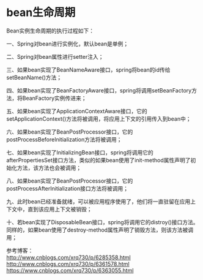 # bean生命周期

Bean实例生命周期的执行过程如下：

一、Spring对bean进行实例化，默认bean是单例；

二、Spring对bean属性进行setter注入；

三、如果bean实现了BeanNameAware接口，spring将bean的id传给setBeanName()方法；

四、如果bean实现了BeanFactoryAware接口，spring将调用setBeanFactory方法，将BeanFactory实例传进来；

五、如果bean实现了ApplicationContextAware接口，它的setApplicationContext()方法将被调用，将应用上下文的引用传入到bean中；

六、如果bean实现了BeanPostProcessor接口，它的postProcessBeforeInitialization方法将被调用；

七、如果bean实现了InitializingBean接口，spring将调用它的afterPropertiesSet接口方法，类似的如果bean使用了init-method属性声明了初始化方法，该方法也会被调用；

八、如果bean实现了BeanPostProcessor接口，它的postProcessAfterInitialization接口方法将被调用；

九、此时bean已经准备就绪，可以被应用程序使用了，他们将一直驻留在应用上下文中，直到该应用上下文被销毁；

十、若bean实现了DisposableBean接口，spring将调用它的distroy()接口方法。同样的，如果bean使用了destroy-method属性声明了销毁方法，则该方法被调用；

参考博客：  
http://www.cnblogs.com/xrq730/p/6285358.html  
http://www.cnblogs.com/xrq730/p/6361578.html  
https://www.cnblogs.com/xrq730/p/6363055.html